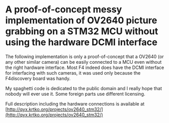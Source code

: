 A proof-of-concept messy implementation of OV2640 picture grabbing on a STM32 MCU without using the hardware DCMI interface
================================================================================

The following implementation is only a proof-of-concept that a OV2640
(or any other similar camera) can be easily connected to a MCU even without
the right hardware interface. Most F4 indeed does have the DCMI interface for
interfacing with such cameras, it was used only because the F4discovery
board was handy.

My spaghetti code is dedicated to the public domain and I really hope that
nobody will ever use it. Some foreign parts use different licensing.

Full description including the hardware connections is available at
[http://qyx.krtko.org/projects/ov2640_stm32/](http://qyx.krtko.org/projects/ov2640_stm32/)
